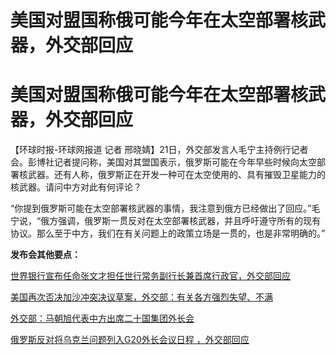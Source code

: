 # 美国对盟国称俄可能今年在太空部署核武器，外交部回应

# 美国对盟国称俄可能今年在太空部署核武器，外交部回应

【环球时报-环球网报道 记者
邢晓婧】21日，外交部发言人毛宁主持例行记者会。彭博社记者提问称，美国对其盟国表示，俄罗斯可能在今年早些时候向太空部署核武器。还有人称，俄罗斯正在开发一种可在太空使用的、具有摧毁卫星能力的核武器。请问中方对此有何评论？

“你提到俄罗斯可能在太空部署核武器的事情，我注意到俄方已经做出了回应。”毛宁说，“俄方强调，俄罗斯一贯反对在太空部署核武器，并且呼吁遵守所有的现有协议。那么至于中方，我们在有关问题上的政策立场是一贯的，也是非常明确的。”

**发布会其他要点：**

[世界银行宣布任命张文才担任世行常务副行长兼首席行政官，外交部回应](https://news.qq.com/rain/a/20240221A051JK00)

[美国再次否决加沙冲突决议草案，外交部：有关各方强烈失望、不满](https://news.qq.com/rain/a/20240221A051JW00)

[外交部：马朝旭代表中方出席二十国集团外长会](https://news.qq.com/rain/a/20240221A051JM00)

[俄罗斯反对将乌克兰问题列入G20外长会议日程 ，外交部回应 ](https://news.qq.com/rain/a/20240221A0517K00)

